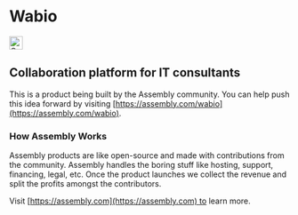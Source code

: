 # Wabio

<a href="https://assembly.com/wabio/bounties?utm_campaign=assemblage&utm_source=wabio&utm_medium=repo_badge"><img src="https://asm-badger.herokuapp.com/wabio/badges/tasks.svg" height="24px" alt="Open Tasks" /></a>

## Collaboration platform for IT consultants

This is a product being built by the Assembly community. You can help push this idea forward by visiting [https://assembly.com/wabio](https://assembly.com/wabio).

### How Assembly Works

Assembly products are like open-source and made with contributions from the community. Assembly handles the boring stuff like hosting, support, financing, legal, etc. Once the product launches we collect the revenue and split the profits amongst the contributors.

Visit [https://assembly.com](https://assembly.com) to learn more.

